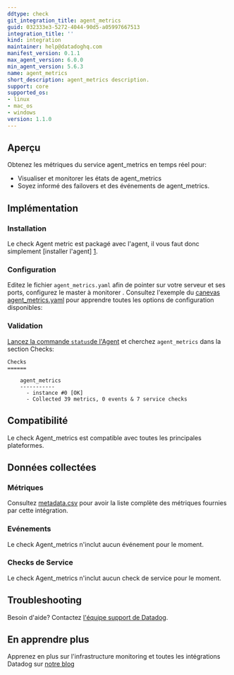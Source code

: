 ```yaml
---
ddtype: check
git_integration_title: agent_metrics
guid: 032333e3-5272-4044-90d5-a05997667513
integration_title: ''
kind: integration
maintainer: help@datadoghq.com
manifest_version: 0.1.1
max_agent_version: 6.0.0
min_agent_version: 5.6.3
name: agent_metrics
short_description: agent_metrics description.
support: core
supported_os:
- linux
- mac_os
- windows
version: 1.1.0
---
```


## Aperçu

Obtenez les métriques du service agent_metrics en temps réel pour:

* Visualiser et monitorer les états de agent_metrics
* Soyez informé des failovers et des événements de agent_metrics.

## Implémentation
### Installation

Le check Agent metric est packagé avec l'agent, il vous faut donc simplement [installer l'agent] [1].

### Configuration

Editez le fichier `agent_metrics.yaml` afin de pointer sur votre serveur et ses ports, configurez le master à monitorer . Consultez l'exemple du [canevas  agent_metrics.yaml][2] pour apprendre toutes les options de configuration disponibles:

### Validation

[Lancez la commande `status`de l'Agent][3] et cherchez `agent_metrics` dans la section Checks:

    Checks
    ======

        agent_metrics
        -----------
          - instance #0 [OK]
          - Collected 39 metrics, 0 events & 7 service checks

## Compatibilité

Le check Agent_metrics est compatible avec toutes les principales plateformes.

## Données collectées
### Métriques
Consultez  [metadata.csv][4] pour avoir la liste complète des métriques fournies par cette intégration.

### Evénements
Le check Agent_metrics n'inclut aucun événement pour le moment.

### Checks de Service
Le check Agent_metrics n'inclut aucun check de service pour le moment.

## Troubleshooting
Besoin d'aide? Contactez  [l'équipe support de Datadog][5].

## En apprendre plus
Apprenez en plus sur l'infrastructure monitoring et toutes les intégrations Datadog sur [notre blog][6]

[1]: https://app.datadoghq.com/account/settings#agent
[2]: https://github.com/DataDog/integrations-core/blob/master/agent_metrics/conf.yaml.default
[3]: https://docs.datadoghq.com/agent/faq/agent-commands/#agent-status-and-information
[4]: https://github.com/DataDog/integrations-core/blob/master/agent_metrics/metadata.csv
[5]: http://docs.datadoghq.com/help/
[6]: https://www.datadoghq.com/blog/

